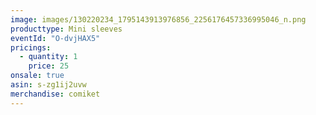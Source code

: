 ```yaml
---
image: images/130220234_1795143913976856_2256176457336995046_n.png
producttype: Mini sleeves
eventId: "O-dvjHAX5"
pricings:
  - quantity: 1
    price: 25
onsale: true
asin: s-zg1ij2uvw
merchandise: comiket
---
```

